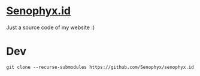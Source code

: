 # [Senophyx.id](https://senophyx.id)
Just a source code of my website :)


# Dev
```
git clone --recurse-submodules https://github.com/Senophyx/senophyx.id
```